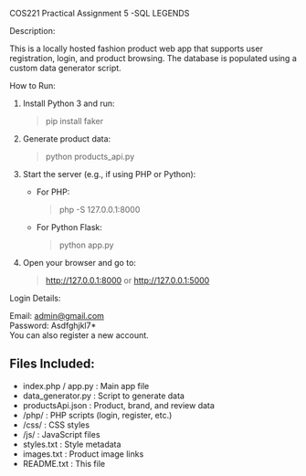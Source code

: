 COS221 Practical Assignment 5 -SQL LEGENDS


Description:

This is a locally hosted fashion product web app that supports user registration, login, and product browsing. The database is populated using a custom data generator script.

How to Run:
1. Install Python 3 and run:
   > pip install faker

2. Generate product data:
   > python products_api.py

3. Start the server (e.g., if using PHP or Python):
   - For PHP:
     > php -S 127.0.0.1:8000
   - For Python Flask:
     > python app.py

4. Open your browser and go to:
   > http://127.0.0.1:8000 or http://127.0.0.1:5000

Login Details:

Email: admin@gmail.com  
Password: Asdfghjkl7*  
You can also register a new account.

Files Included:
---------------
- index.php / app.py          : Main app file
- data_generator.py           : Script to generate data
- productsApi.json            : Product, brand, and review data
- /php/                       : PHP scripts (login, register, etc.)
- /css/                       : CSS styles
- /js/                        : JavaScript files
- styles.txt                  : Style metadata
- images.txt                  : Product image links
- README.txt                  : This file
